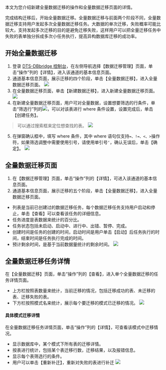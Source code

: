 本文为您介绍新建全量数据迁移的操作和全量数据迁移页面的详情。

完成结构迁移后，开始全量数据迁移。全量数据迁移与前面两个阶段不同，全量数据迁移支持用户发起多次全量数据迁移任务。大数据的单次迁移，失败概率可能比较大，支持发起多次迁移的目的是避免迁移失败，这样用户可以把全量迁移任务中失败的表单独分拆成多次小任务执行，提高异构数据库迁移的成功率。


## 开始全量数据迁移
1. 登录 [DTS-DBbridge 控制台](https://cloud.tencent.com/document/product/571/45866#.E6.AD.A5.E9.AA.A4.E4.B8.80.EF.BC.9A.E7.99.BB.E5.BD.95.E6.8E.A7.E5.88.B6.E5.8F.B0)，在左侧导航选择【数据迁移管理】页面，单击“操作”列的【详情】，进入该通道的基本信息页面。
2. 通道基本信息页面，展示迁移的四个阶段，单击【全量数据迁移】，进入全量数据迁移页面。
![](http://faguo.027cgb.com/632590/DTS-DBbridge/FullDataTransmission/pic1.png)
3. 在全量数据迁移页面，单击【新建数据迁移】，进入新建全量数据迁移页面。
![](http://faguo.027cgb.com/632590/DTS-DBbridge/FullDataTransmission/pic7.png)
4. 在新建全量数据迁移页面，用户可对全量数据，设置想要筛选的行条件，单击“筛选行”列的<img src="https://main.qcloudimg.com/raw/071659c8118f8c9b94d4ab90cebbd955.png"  style="margin:0;">，可以对该表进行 where 条件设置，设置完成后，单击【创建任务】。
>可以通过搜索框来定位想查找的表。
![](http://faguo.027cgb.com/632590/DTS-DBbridge/FullDataTransmission/pic3.png)
5. 在弹窗确认框中，填写 where 条件，其中 where 语句仅支持`=、!=、<、>`操作符，如果筛选调整中需要使用引号，请使用单引号`‘`，确认无误后，单击【确定】。
![](http://faguo.027cgb.com/632590/DTS-DBbridge/FullDataTransmission/pic4.png)

## 全量数据迁移页面
1. 在【数据迁移管理】页面，单击“操作”列的【详情】，可进入该通道的基本信息页面。
2. 通道基本信息页面，展示迁移的五个阶段，单击【全量数据迁移】，进入全量数据迁移页面。
 - 列表是当前已创建过的数据迁移任务，每个数据迁移任务支持用户启动和停止，单击【查看】可以查看该任务的详细信息。
 - 任务进度是表数据来统计的百分比。
 - 任务状态包括未启动、启动中、进行中、出错、暂停、完成。
 - 创建时间是任务的创建的时间，启动时间是用户单击【启动】后任务执行的时间，结束时间是任务执行完成的时间。
 - 预计剩余时间，是基于当前数据量统计的剩余时间。
![](http://faguo.027cgb.com/632590/DTS-DBbridge/FullDataTransmission/pic2.png)


## 全量数据迁移任务详情
在【全量数据迁移】页面，单击“操作”列的【查看】，进入单个全量数据迁移的任务详情页面。
- 上方栏按照表数量来统计，当前迁移的情况，包括迁移成功的表、未迁移的表、迁移失败的表。
- 下方栏按照模式名来统计，展示每个要迁移的模式已迁移的情况。
![](http://faguo.027cgb.com/632590/DTS-DBbridge/FullDataTransmission/pic5.png)


#### 具体模式迁移详情
在全量数据迁移任务详情页面，单击“操作”列的【详情】，可查看该模式中迁移情况。
- 显示数据库中，某个模式下所有表的迁移详情。
- 按表进行统计，包括某个表迁移行数，迁移结果，以及报错信息。
- 显示每个表筛选行的条件。
- 用户可以单击【重新补迁】，重新对失败的表进行补迁
![](http://faguo.027cgb.com/632590/DTS-DBbridge/FullDataTransmission/pic6.png)
